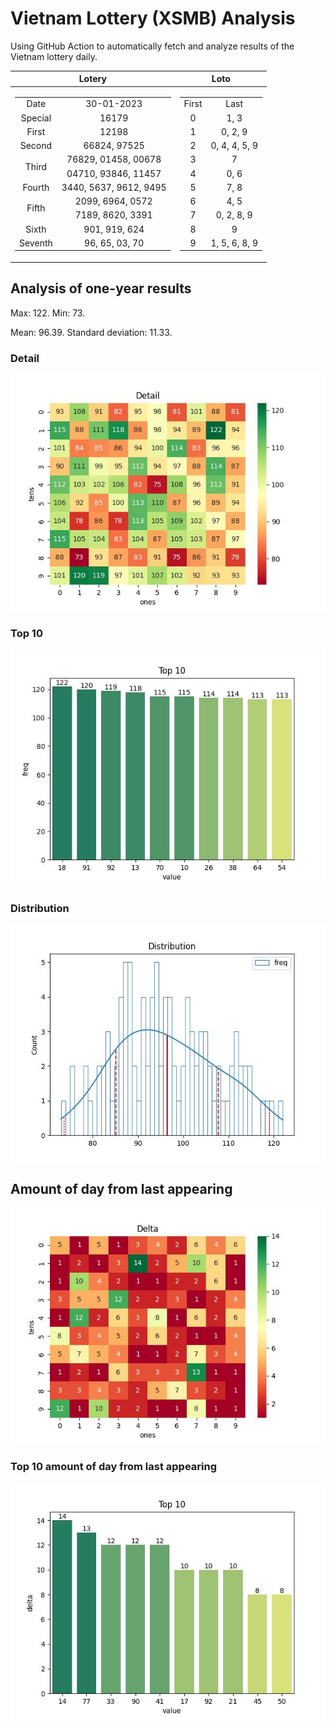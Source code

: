 # Vietnam Lottery (XSMB) Analysis

Using GitHub Action to automatically fetch and analyze results of the Vietnam lottery daily.

| Lotery      | Loto |
| :-----------: | :-----------: |
| <table><tr><td>Date</td><td>30-01-2023</td></tr><tr><td>Special</td><td>16179</td></tr><tr><td>First</td><td>12198</td></tr><tr><td>Second</td><td>66824, 97525</td></tr><tr><td rowspan="2">Third</td><td>76829, 01458, 00678</td></tr><tr><td>04710, 93846, 11457</td></tr><tr><td>Fourth</td><td>3440, 5637, 9612, 9495</td></tr><tr><td rowspan="2">Fifth</td><td>2099, 6964, 0572</td></tr><tr><td>7189, 8620, 3391</td></tr><tr><td>Sixth</td><td>901, 919, 624</td></tr><tr><td>Seventh</td><td>96, 65, 03, 70</td></tr></table> | <table><tr><td>First</td><td>Last</td></tr><tr><td>0</td><td>1, 3</td></tr><tr><td>1</td><td>0, 2, 9</td></tr><tr><td>2</td><td>0, 4, 4, 5, 9</td></tr><tr><td>3</td><td>7</td></tr><tr><td>4</td><td>0, 6</td></tr><tr><td>5</td><td>7, 8</td></tr><tr><td>6</td><td>4, 5</td></tr><tr><td>7</td><td>0, 2, 8, 9</td></tr><tr><td>8</td><td>9</td></tr><tr><td>9</td><td>1, 5, 6, 8, 9</td></tr></table> |

<h2>Analysis of one-year results</h2>

Max: 122. Min: 73.

Mean: 96.39. Standard deviation: 11.33.

<h3>Detail</h3>

![Detail](images/heatmap.jpg)

<h3>Top 10</h3>

![Top 10](images/top-10.jpg)

<h3>Distribution</h3>

![Distribution](images/distribution.jpg)

<h2>Amount of day from last appearing</h2>

![Delta](images/delta.jpg)

<h3>Top 10 amount of day from last appearing</h3>

![Delta top 10](images/delta_top_10.jpg)